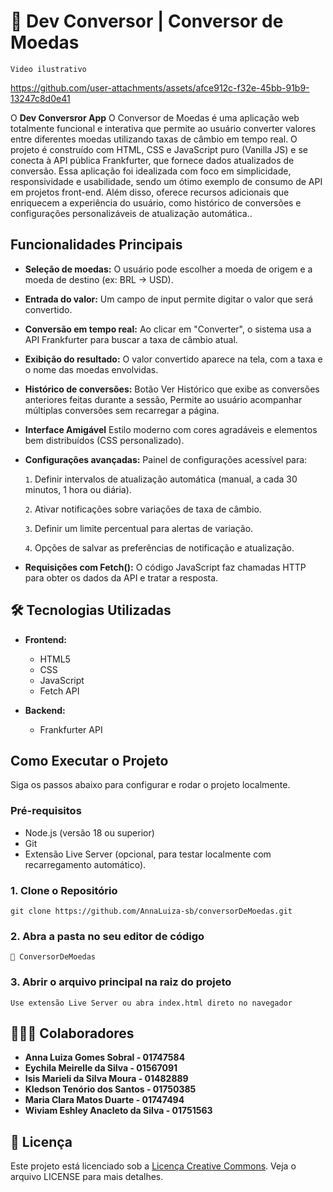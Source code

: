 # 💱 Dev Conversor | Conversor de Moedas
`Video ilustrativo`

https://github.com/user-attachments/assets/afce912c-f32e-45bb-91b9-13247c8d0e41

O **Dev Conversror App** O Conversor de Moedas é uma aplicação web totalmente funcional e interativa que permite ao usuário converter valores entre diferentes moedas utilizando taxas de câmbio em tempo real. O projeto é construído com HTML, CSS e JavaScript puro (Vanilla JS) e se conecta à API pública Frankfurter, que fornece dados atualizados de conversão.
Essa aplicação foi idealizada com foco em simplicidade, responsividade e usabilidade, sendo um ótimo exemplo de consumo de API em projetos front-end. Além disso, oferece recursos adicionais que enriquecem a experiência do usuário, como histórico de conversões e configurações personalizáveis de atualização automática..



##  Funcionalidades Principais
- **Seleção de moedas:**
O usuário pode escolher a moeda de origem e a moeda de destino (ex: BRL → USD).

- **Entrada do valor:**
Um campo de input permite digitar o valor que será convertido.

- **Conversão em tempo real:**
Ao clicar em "Converter", o sistema usa a API Frankfurter para buscar a taxa de câmbio atual.

- **Exibição do resultado:**
O valor convertido aparece na tela, com a taxa e o nome das moedas envolvidas.

- **Histórico de conversões:**
Botão Ver Histórico que exibe as conversões anteriores feitas durante a sessão,
Permite ao usuário acompanhar múltiplas conversões sem recarregar a página.

- **Interface Amigável**
Estilo moderno com cores agradáveis e elementos bem distribuídos (CSS personalizado).

- **Configurações avançadas:** Painel de configurações acessível para:

  `1`. Definir intervalos de atualização automática (manual, a cada 30 minutos, 1 hora ou diária).

  `2`. Ativar notificações sobre variações de taxa de câmbio.

  `3`. Definir um limite percentual para alertas de variação.

  `4`. Opções de salvar as preferências de notificação e atualização.

- **Requisições com Fetch():**
O código JavaScript faz chamadas HTTP para obter os dados da API e tratar a resposta.

## 🛠️ Tecnologias Utilizadas
- **Frontend:**
  - HTML5
  - CSS
  - JavaScript
  - Fetch API

- **Backend:**
  - Frankfurter API

##  Como Executar o Projeto
Siga os passos abaixo para configurar e rodar o projeto localmente.

### Pré-requisitos
- Node.js (versão 18 ou superior)
- Git
- Extensão Live Server (opcional, para testar localmente com recarregamento automático).

### 1. Clone o Repositório
```
git clone https://github.com/AnnaLuiza-sb/conversorDeMoedas.git
```
### 2. Abra a pasta no seu editor de código

```
📁 ConversorDeMoedas
```
### 3. Abrir o arquivo principal na raiz do projeto

```
Use extensão Live Server ou abra index.html direto no navegador
```

## 👩🏽‍💻  Colaboradores

- **Anna Luiza Gomes Sobral - 01747584**
- **Eychila Meirelle da Silva - 01567091**
- **Isis Marieli da Silva Moura - 01482889**
- **Kledson Tenório dos Santos - 01750385**
- **Maria Clara Matos Duarte - 01747494**
- **Wiviam Eshley Anacleto da Silva - 01751563**

## 📜 Licença
Este projeto está licenciado sob a [Licença Creative Commons](LICENSE). Veja o arquivo LICENSE para mais detalhes.